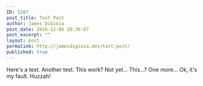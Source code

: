 ```yaml
---
ID: 5287
post_title: Test Post
author: James DiGioia
post_date: 2016-12-06 20:36:07
post_excerpt: ""
layout: post
permalink: http://jamesdigioia.dev/test-post/
published: true
---
```

Here's a test. Another test. This work? Not yet... This...? One more... Ok, it's my fault. Huzzah!